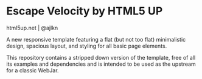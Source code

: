 # Escape Velocity by HTML5 UP

html5up.net | @ajlkn

A new responsive template featuring a flat (but not too flat) minimalistic design, spacious
layout, and styling for all basic page elements. 

This repository contains a stripped down version of the template, free of all
its examples and dependencies and is intended to be used as the upstream for a
classic WebJar.
